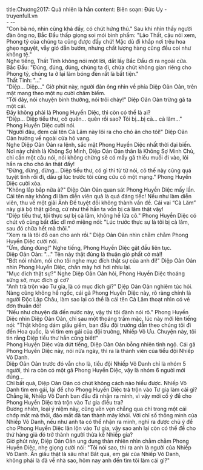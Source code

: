 title:Chương2017: Quả nhiên là hắn
content:
Biên soạn: Đức Uy - truyenfull.vn<br>- --<br>"Con bà nó, nhìn cũng khá đấy, có chút hứng thú." Sau khi nhìn thấy người đàn ông nọ, Bắc Đẩu thấp giọng soi mói bình phẩm: "Lão Thất, cậu nói xem, Phong tỷ của chúng ta cũng được đấy chứ! Mặc dù đi khắp nơi trêu hoa ghẹo nguyệt, vẫy gió dẫn bướm, nhưng chất lượng hàng cũng đều coi như không tệ."<br>Nghe tiếng, Thất Tinh không nói một lời, dắt lấy Bắc Đẩu đi ra ngoài cửa.<br>Bắc Đẩu: "Đúng, đúng, đúng, chúng ta đi, chừa chút không gian riêng cho Phong tỷ, chúng ta ở lại làm bóng đèn rất là bất tiện."<br>Thất Tinh: "..."<br>"Diệp... Diệp..." Giờ phút này, người đàn ông nhìn về phía Diệp Oản Oản, trên mặt mang theo một nụ cười châm biếm.<br>"Tới đây, nói chuyện bình thường, nói trôi chảy!" Diệp Oản Oản trừng gã ta một cái.<br>Đây không phải là Phong Huyền Diệc, thì còn có thể là ai?<br>"Diệp... Diệp tiểu thư, cô quên... quên rồi sao? Tôi bị...bị cà... cà lăm..." Phong Huyền Diệc cười nói.<br>"Người đâu, đem cái tên Cà Lăm này lôi ra cho chó ăn cho tôi!" Diệp Oản Oản hướng về ngoài cửa hô vang.<br>Nghe Diệp Oản Oản ra lệnh, sắc mặt Phong Huyền Diệc nhất thời đại biến. Nơi này chính là Không Sợ Minh, Diệp Oản Oản thân là Không Sợ Minh Chủ, chỉ cần một câu nói, nói không chừng sẽ có mấy gã thiếu muối đi vào, lôi hắn ra cho chó ăn thật đấy!<br>"Đừng, đừng, đừng... Diệp tiểu thư, có gì thì từ từ nói, cô thế này cũng quá tuyệt tình rồi đi, dầu gì lúc trước tôi cũng cứu cô một mạng." Phong Huyền Diệc cười xòa.<br>"Không lắp bắp nữa à?" Diệp Oản Oản quan sát Phong Huyền Diệc mấy lần. Cái tên này không đi làm diễn viên quả là quá đáng tiếc! Nếu như làm diễn viên, thu về một giải Ảnh Đế tuyệt đối không thành vấn đề. Cái vai “Cà Lăm” này giả bộ thật giống, cứ như thế hắn ta vốn bị cà lăm thật vậy!<br>"Diệp tiểu thư, tôi thực sự bị cà lăm, không hề lừa cô." Phong Huyền Diệc có chút vô cùng bất đắc dĩ mở miệng nói: "Lúc trước thực sự là tôi bị cà lăm, sau đó chữa hết mà thôi."<br>"Xem ra là tôi đổ oan cho anh rồi." Diệp Oản Oản nhìn chằm chằm Phong Huyền Diệc cười nói.<br>"Ừm, đúng đúng!" Nghe tiếng, Phong Huyền Diệc gật đầu liên tục.<br>Diệp Oản Oản: "..." Tên này thật đúng là thuận gió phất cờ mà!!<br>"Bớt nói nhảm, nói cho tôi nghe mục đích thật sự của anh đi!" Diệp Oản Oản nhìn Phong Huyền Diệc, chân mày hơi hơi nhíu lại.<br>"Mục đích thật sự?" Nghe Diệp Oản Oản hỏi, Phong Huyền Diệc thoáng sững sờ, mục đích gì cơ?<br>"Anh trà trộn vào Tư gia, là có mục đích gì?" Diệp Oản Oản nghiêm túc hỏi.<br>Nàng cũng không hề ngốc, cái gã Phong Huyền Diệc này, rõ ràng chính là người Độc Lập Châu, làm sao lại có thể là cái tên Cà Lăm thoạt nhìn có vẻ đơn thuần đó!<br>"Nếu như chuyện đã đến nước này, vậy thì tôi đành nói rõ." Phong Huyền Diệc nhìn Diệp Oản Oản, chỉ sau một thoáng trầm mặc, lúc này mới lên tiếng nói: "Thật không dám giấu giếm, ban đầu đội trưởng dẫn theo chúng tôi đi đến Hoa quốc, là vì tìm em gái của đội trưởng, Nhiếp Vô Ưu. Chuyện này, tôi tin rằng Diệp tiểu thư hẳn cũng biết!"<br>Phong Huyền Diệc vừa dứt tiếng, Diệp Oản Oản bỗng nhiên tỉnh ngộ. Cái gã Phong Huyền Diệc này, nói nửa ngày, thì ra là thành viên của tiểu đội Nhiếp Vô Danh.<br>Diệp Oản Oản trước đó vẫn cho là, tiểu đội Nhiếp Vô Danh chỉ là nhóm 5 người, thì ra còn có một gã Phong Huyền Diệc, vậy là nhóm 6 người mới đúng...<br>Chỉ bất quá, Diệp Oản Oản có chút không cách nào hiểu được. Nhiếp Vô Danh tìm em gái, lại để cho Phong Huyền Diệc trà trộn vào Tư gia làm cái gì? Chẳng lẽ, Nhiếp Vô Danh ban đầu đã nhận ra mình, vì vậy mới cố ý để cho Phong Huyền Diệc trà trộn vào Tư gia điều tra?<br>Đương nhiên, loại ý niệm này, cũng vẻn vẹn chẳng qua chỉ trong một cái chớp mắt mà thôi, đảo mắt đã tan thành mây khói. Với chỉ số thông minh của Nhiếp Vô Danh, nếu như anh ta có thể nhận ra mình, nghĩ ra được chủ ý để cho Phong Huyền Diệc lăn lộn vào Tư gia, vậy sao anh lại còn có thể để cho thứ hàng giả đó trở thành người thừa kế Nhiếp gia?<br>Giờ phút này, Diệp Oản Oản ung dung thản nhiên nhìn chằm chằm Phong Huyền Diệc, nhẹ giọng cười nói: "Tôi nói sao, thì ra anh là người của Nhiếp Vô Danh. Ẩn giấu thật là sâu nha! Bất quá, em gái của Nhiếp Vô Danh, không phải là đã về nhà sao, hôm nay anh đến tìm tôi làm cái gì?"